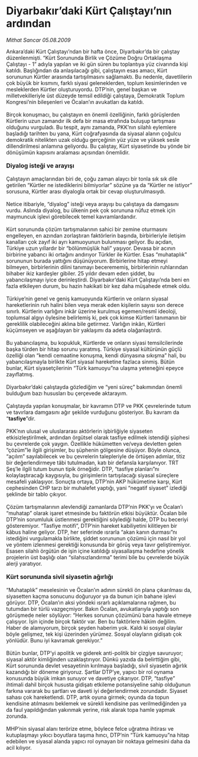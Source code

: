 # Diyarbakır’daki Kürt Çalıştayı’nın ardından

*Mithat Sancar 05.08.2009*

<div class="taraf_structure_2col_1zq">
<div class="margen_n">



 <p>Ankara’daki Kürt Çalıştayı’ndan bir hafta önce, Diyarbakır’da bir çalıştay düzenlenmişti. “Kürt Sorununda Birlik ve Çözüme Doğru Ortaklaşma Çalıştayı - 1” adıyla yapılan ve iki gün süren bu toplantıya yüz civarında kişi katıldı. Başlığından da anlaşılacağı gibi, çalıştayın esas amacı, Kürt sorununun Kürtler arasında tartışılmasını sağlamaktı. Bu nedenle, davetlilerin çok büyük bir kısmını, farklı siyasi geleneklerden, toplum kesimlerinden ve mesleklerden Kürtler oluşturuyordu. DTP’nin, genel başkan ve milletvekilleriyle üst düzeyde temsil edildiği çalıştaya, Demokratik Toplum Kongresi’nin bileşenleri ve Öcalan’ın avukatları da katıldı. <br/><br/>Birçok konuşmacı, bu çalıştayın en önemli özelliğinin, farklı görüşlerden Kürtlerin uzun zamandır ilk defa bir masa etrafında buluşup tartışması olduğunu vurguladı. Bu tespit, aynı zamanda, PKK’nın silahlı eylemlere başladığı tarihten bu yana, Kürt coğrafyasında da siyasal alanın çoğulcu demokratik nitelikten uzak olduğu gerçeğinin yüz yüze ve yüksek sesle dillendirilmesi anlamına geliyordu. Bu çalıştay, Kürt siyasetinde bu yönde bir dönüşümün kapısını aralaması açısından önemlidir.   <b><br/><br/><font size="3">Diyalog isteği ve arayışı</font></b>   <br/><br/>Çalıştayın amaçlarından biri de, çoğu zaman alaycı bir tonla sık sık dile getirilen “Kürtler ne istediklerini bilmiyorlar” sözüne ya da “Kürtler ne istiyor” sorusuna, Kürtler arası diyalogla ortak bir cevap oluşturulmasıydı. <br/><br/>Netice itibariyle, “diyalog” isteği veya arayışı bu çalıştaya da damgasını vurdu. Aslında diyalog, bu ülkenin pek çok sorununa nüfuz etmek için maymuncuk işlevi görebilecek temel kavramlardandır. <br/><br/>Kürt sorununda çözüm tartışmalarının sahici bir zemine oturmasını engelleyen, en azından zorlaştıran faktörlerin başında, birbirleriyle iletişim kanalları çok zayıf iki ayrı kamuoyunun bulunması geliyor. Bu açıdan, Türkiye uzun yıllardır bir “bölünmüşlük hali” yaşıyor. Devasa bir acının birbirine yabancı iki ortağını andırıyor Türkler ile Kürtler. Esas “muhataplık” sorununun burada yattığını düşünüyorum. Birbirlerine hitap etmeyi bilmeyen, birbirlerinin dilini tanımayı becerememiş, birbirlerinin ruhlarından bihaber ikiz kardeşler gibiler. 25 yıldır devam eden şiddet, bu yabancılaşmayı iyice derinleştirdi. Diyarbakır’daki Kürt Çalıştayı’nda beni en fazla etkileyen durum, bu hazin hakikati bir kez daha müşahede etmek oldu. <br/><br/>Türkiye’nin genel ve geniş kamuoyunda Kürtlerin ve onların siyasal hareketlerinin ruh halini bilen veya merak eden kişilerin sayısı son derece sınırlı. Kürtlerin varlığını inkâr üzerine kurulmuş egemen/resmî ideoloji, toplumsal algıyı öylesine belirlemiş ki, pek çok kimse Kürtleri tanımanın bir gereklilik olabileceğini aklına bile getirmez. Varlığın inkârı, Kürtleri küçümseyen ve aşağılayan bir yaklaşımı da adeta olağanlaştırdı. <br/><br/>Bu yabancılaşma, bu kopukluk, Kürtlerde ve onların siyasi temsilcilerinde başka türden bir hitap sorunu yaratmış. Türkiye siyasal kültürünün güçlü özelliği olan “kendi cemaatine konuşma, kendi dünyasına sıkışma” hali, bu yabancılaşmayla birlikte Kürt siyasal hareketine fazlaca sinmiş. Bütün bunlar, Kürt siyasetçilerinin “Türk kamuoyu”na ulaşma yeteneğini epeyce zayıflatmış. <br/><br/>Diyarbakır’daki çalıştayda gözlediğim ve “yeni süreç” bakımından önemli bulduğum bazı hususları bu çerçevede aktarayım. <br/><br/>Çalıştayda yapılan konuşmalar, bir kavramın DTP ve PKK çevrelerinde tutum ve tavırlara damgasını ağır şekilde vurduğunu gösteriyor. Bu kavram da “<b>tasfiye</b>”dir. <br/><br/>PKK’nın ulusal ve uluslararası aktörlerin işbirliğiyle siyaseten etkisizleştirilmek, ardından örgütsel olarak tasfiye edilmek istendiği şüphesi bu çevrelerde çok yaygın. Özellikle hükümetten ve/veya devletten gelen “çözüm”le ilgili girişimler, bu şüphenin gölgesine düşüyor. Böyle olunca, “açılım” sayılabilecek ve bu çevrelerin talepleriyle de örtüşen adımlar, titiz bir değerlendirmeye tâbi tutulmadan, katı bir defansla karşılanıyor. TRT Şeş’le ilgili tutum bunun tipik örneğidir. DTP, “tasfiye planları”nı kolaylaştıracağı kaygısıyla, bu girişimlerin tartışılacağı siyasal süreçlere mesafeli yaklaşıyor. Sonuçta ortaya, DTP’nin AKP hükümetine karşı, Kürt cephesinden CHP tarzı bir muhalefet yaptığı, yani “negatif siyaset” izlediği şeklinde bir tablo çıkıyor. <br/><br/>Çözüm tartışmalarının alevlendiği zamanlarda DTP’nin PKK’yı ve Öcalan’ı “muhatap” olarak işaret etmesinde bu faktörün etkisi büyüktür. Öcalan bile DTP’nin sorumluluk üstlenmesi gerektiğini söylediği halde, DTP bu beceriyi gösteremiyor. “Tasfiye motifi”, DTP’nin hareket kabiliyetini kilitleyen bir kâbus haline geliyor. DTP, her seferinde ısrarla “akan kanın durması”nı istediğini vurgulamakla birlikte, şiddet sorununun çözümü için nasıl bir yol ve yöntem izlenmesi gerektiği konusunda bir görüş veya tavır geliştiremiyor. Esasen silahlı örgütün de işin içine katıldığı siyasallaşma hedefine yönelik projelerin üst başlığı olan “silahsızlandırma” terimi bile bu çevrelerde büyük alerji yaratıyor.   <b><br/><br/><font size="3">Kürt sorununda sivil siyasetin ağırlığı</font></b>   <br/><br/>“Muhataplık” meselesinin ve Öcalan’ın adının sürekli ön plana çıkarılması da, siyasetten kaçma sonucunu doğuruyor ya da bunun için bahane işlevi görüyor. DTP, Öcalan’ın aksi yöndeki ısrarlı açıklamalarına rağmen, bu tutumdan bir türlü vazgeçmiyor. Bakın Öcalan, avukatlarıyla yaptığı son görüşmede neler söylüyor: “Herkes sorunun çözümünü bana havale etmeye çalışıyor. İşin içinde birçok faktör var. Ben bu faktörlere hâkim değilim. Haber de alamıyorum, birçok şeyden haberim yok. Kaldı ki sosyal olaylar böyle gelişmez, tek kişi üzerinden yürümez. Sosyal olayların gidişatı çok yönlüdür. Bunu iyi kavramak gerekiyor.” <br/><br/>Bütün bunlar, DTP’yi apolitik ve giderek anti-politik bir çizgiye savuruyor; siyasal aktör kimliğinden uzaklaştırıyor. Dünkü yazıda da belirttiğim gibi, Kürt sorununda devlet vesayetinin kırılmaya başladığı, sivil siyasetin ağırlık kazandığı bir döneme giriyoruz. Şartlar DTP’ye, yapıcı bir rol oynama konusunda büyük imkan sunuyor ve davetiye çıkarıyor. DTP, “tasfiye” ihtimali dahil birçok hususta gidişatı etkileme potansiyeline sahip olduğunun farkına vararak bu şartları ve daveti iyi değerlendirmek zorundadır. Siyaset sahası çok hareketlendi. DTP, artık oyuna girmek; oyunda da topun kendisine atılmasını beklemek ve sürekli kendisine pas verilmediğinden ya da faul yapıldığından yakınmak yerine, risk alarak topa hamle yapmak zorunda. <br/><br/>MHP’nin siyasal alanı terörize etme, böylece felce uğratma ihtirası ve kutuplaşmayı yıkıcı boyutlara taşıma hıncı, DTP’nin “Türk kamuoyu”na hitap edebilen ve siyasal alanda yapıcı rol oynayan bir noktaya gelmesini daha da acil kılıyor.</p>
<br/>
<br/>
<br/>



<br/>


<div id="taraf_not">
</div>

</div>


</div>
